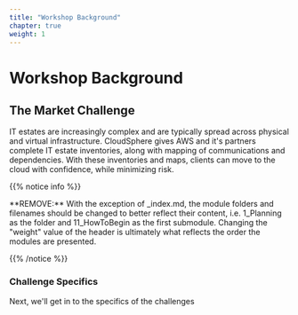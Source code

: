 ```yaml
---
title: "Workshop Background"
chapter: true
weight: 1
---
```


# Workshop Background

## The Market Challenge 

IT estates are increasingly complex and are typically spread across physical and virtual infrastructure.  CloudSphere gives AWS and it's partners complete IT estate inventories, along with mapping of communications and dependencies.  With these inventories and maps, clients can move to the cloud with confidence, while minimizing risk.  

{{% notice info %}}
<p style='text-align: left;'>
**REMOVE:** With the exception of _index.md, the module folders and filenames should be changed to better reflect their content, i.e. 1_Planning as the folder and 11_HowToBegin as the first submodule. Changing the "weight" value of the header is ultimately what reflects the order the modules are presented.
</p>
{{% /notice %}}

### Challenge Specifics
Next, we'll get in to the specifics of the challenges

